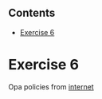 <!-- START doctoc generated TOC please keep comment here to allow auto update -->
<!-- DON'T EDIT THIS SECTION, INSTEAD RE-RUN doctoc TO UPDATE -->
## Contents

- [Exercise 6](#exercise-6)

<!-- END doctoc generated TOC please keep comment here to allow auto update -->

# Exercise 6

Opa policies from [internet](https://github.com/mjlshen/terraform-aws-opa)
